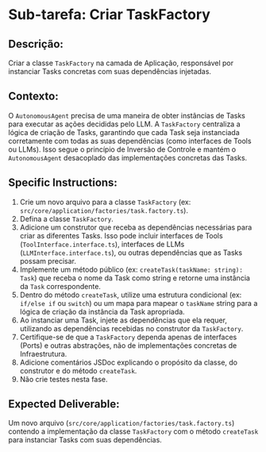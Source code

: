 # Sub-tarefa: Criar TaskFactory

## Descrição:

Criar a classe `TaskFactory` na camada de Aplicação, responsável por instanciar Tasks concretas com suas dependências injetadas.

## Contexto:

O `AutonomousAgent` precisa de uma maneira de obter instâncias de Tasks para executar as ações decididas pelo LLM. A `TaskFactory` centraliza a lógica de criação de Tasks, garantindo que cada Task seja instanciada corretamente com todas as suas dependências (como interfaces de Tools ou LLMs). Isso segue o princípio de Inversão de Controle e mantém o `AutonomousAgent` desacoplado das implementações concretas das Tasks.

## Specific Instructions:

1. Crie um novo arquivo para a classe `TaskFactory` (ex: `src/core/application/factories/task.factory.ts`).
2. Defina a classe `TaskFactory`.
3. Adicione um construtor que receba as dependências necessárias para criar as diferentes Tasks. Isso pode incluir interfaces de Tools (`ToolInterface.interface.ts`), interfaces de LLMs (`LLMInterface.interface.ts`), ou outras dependências que as Tasks possam precisar.
4. Implemente um método público (ex: `createTask(taskName: string): Task`) que receba o nome da Task como string e retorne uma instância da `Task` correspondente.
5. Dentro do método `createTask`, utilize uma estrutura condicional (ex: `if/else if` ou `switch`) ou um mapa para mapear o `taskName` string para a lógica de criação da instância da Task apropriada.
6. Ao instanciar uma Task, injete as dependências que ela requer, utilizando as dependências recebidas no construtor da `TaskFactory`.
7. Certifique-se de que a `TaskFactory` dependa apenas de interfaces (Ports) e outras abstrações, não de implementações concretas de Infraestrutura.
8. Adicione comentários JSDoc explicando o propósito da classe, do construtor e do método `createTask`.
9. Não crie testes nesta fase.

## Expected Deliverable:

Um novo arquivo (`src/core/application/factories/task.factory.ts`) contendo a implementação da classe `TaskFactory` com o método `createTask` para instanciar Tasks com suas dependências.
